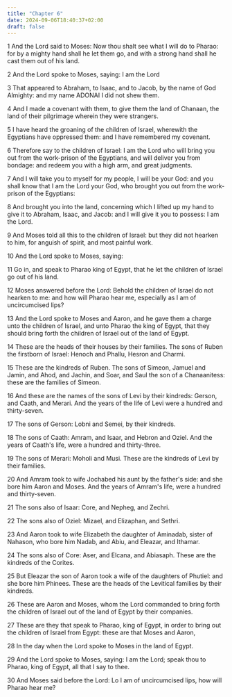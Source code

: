 ```yaml
---
title: "Chapter 6"
date: 2024-09-06T18:40:37+02:00
draft: false
---
```




1 And the Lord said to Moses: Now thou shalt see what I will do to Pharao: for by a mighty hand shall he let them go, and with a strong hand shall he cast them out of his land.

2 And the Lord spoke to Moses, saying: I am the Lord

3 That appeared to Abraham, to Isaac, and to Jacob, by the name of God Almighty: and my name ADONAI I did not shew them.

4 And I made a covenant with them, to give them the land of Chanaan, the land of their pilgrimage wherein they were strangers.

5 I have heard the groaning of the children of Israel, wherewith the Egyptians have oppressed them: and I have remembered my covenant.

6 Therefore say to the children of Israel: I am the Lord who will bring you out from the work-prison of the Egyptians, and will deliver you from bondage: and redeem you with a high arm, and great judgments.

7 And I will take you to myself for my people, I will be your God: and you shall know that I am the Lord your God, who brought you out from the work-prison of the Egyptians:

8 And brought you into the land, concerning which I lifted up my hand to give it to Abraham, Isaac, and Jacob: and I will give it you to possess: I am the Lord.

9 And Moses told all this to the children of Israel: but they did not hearken to him, for anguish of spirit, and most painful work.

10 And the Lord spoke to Moses, saying:

11 Go in, and speak to Pharao king of Egypt, that he let the children of Israel go out of his land.

12 Moses answered before the Lord: Behold the children of Israel do not hearken to me: and how will Pharao hear me, especially as I am of uncircumcised lips?

13 And the Lord spoke to Moses and Aaron, and he gave them a charge unto the children of Israel, and unto Pharao the king of Egypt, that they should bring forth the children of Israel out of the land of Egypt.

14 These are the heads of their houses by their families. The sons of Ruben the firstborn of Israel: Henoch and Phallu, Hesron and Charmi.

15 These are the kindreds of Ruben. The sons of Simeon, Jamuel and Jamin, and Ahod, and Jachin, and Soar, and Saul the son of a Chanaanitess: these are the families of Simeon.

16 And these are the names of the sons of Levi by their kindreds: Gerson, and Caath, and Merari. And the years of the life of Levi were a hundred and thirty-seven.

17 The sons of Gerson: Lobni and Semei, by their kindreds.

18 The sons of Caath: Amram, and Isaar, and Hebron and Oziel. And the years of Caath's life, were a hundred and thirty-three.

19 The sons of Merari: Moholi and Musi. These are the kindreds of Levi by their families.

20 And Amram took to wife Jochabed his aunt by the father's side: and she bore him Aaron and Moses. And the years of Amram's life, were a hundred and thirty-seven.

21 The sons also of Isaar: Core, and Nepheg, and Zechri.

22 The sons also of Oziel: Mizael, and Elizaphan, and Sethri.

23 And Aaron took to wife Elizabeth the daughter of Aminadab, sister of Nahason, who bore him Nadab, and Abiu, and Eleazar, and Ithamar.

24 The sons also of Core: Aser, and Elcana, and Abiasaph. These are the kindreds of the Corites.

25 But Eleazar the son of Aaron took a wife of the daughters of Phutiel: and she bore him Phinees. These are the heads of the Levitical families by their kindreds.

26 These are Aaron and Moses, whom the Lord commanded to bring forth the children of Israel out of the land of Egypt by their companies.

27 These are they that speak to Pharao, king of Egypt, in order to bring out the children of Israel from Egypt: these are that Moses and Aaron,

28 In the day when the Lord spoke to Moses in the land of Egypt.

29 And the Lord spoke to Moses, saying: I am the Lord; speak thou to Pharao, king of Egypt, all that I say to thee.

30 And Moses said before the Lord: Lo I am of uncircumcised lips, how will Pharao hear me?

